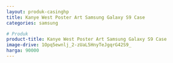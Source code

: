 ```yaml
---
layout: produk-casinghp
title: Kanye West Poster Art Samsung Galaxy S9 Case
categories: samsung

# Produk
product-title: Kanye West Poster Art Samsung Galaxy S9 Case
image-drive: 1Opq5ewnlj_2-zUaL5HnyTeJgqrG42S9_
harga: 90000
---
```

